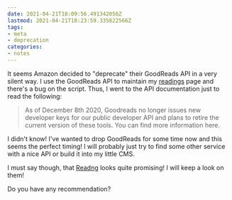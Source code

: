 ```yaml
---
date: 2021-04-21T18:09:56.491342056Z
lastmod: 2021-04-21T18:23:59.335822566Z
tags:
- meta
- deprecation
categories:
- notes
---
```


It seems Amazon decided to "deprecate" their GoodReads API in a very silent way. I use the GoodReads API to maintain my [readings](/readings/) page and there's a bug on the script. Thus, I went to the API documentation just to read the following:

> As of December 8th 2020, Goodreads no longer issues new developer keys for our public developer API and plans to retire the current version of these tools. You can find more information here.

I didn't know! I've wanted to drop GoodReads for some time now and this seems the perfect timing! I will probably just try to find some other service with a nice API or build it into my little CMS.

I must say though, that [Readng](https://beta.readng.co/) looks quite promising! I will keep a look on them!

Do you have any recommendation?
